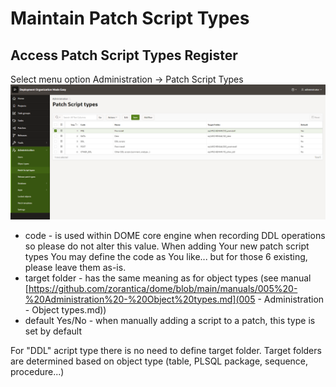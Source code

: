 # Maintain Patch Script Types
## Access Patch Script Types Register
Select menu option Administration -> Patch Script Types
![007_files/patch_script_types.png](007_files/patch_script_types.png)
- code - is used within DOME core engine when recording DDL operations so please do not alter this value. When adding Your new patch script types You may define the code as You like... but for those 6 existing, please leave them as-is.
- target folder - has the same meaning as for object types (see manual [https://github.com/zorantica/dome/blob/main/manuals/005%20-%20Administration%20-%20Object%20types.md](005 - Administration - Object types.md))
- default Yes/No - when manually adding a script to a patch, this type is set by default

For "DDL" acript type there is no need to define target folder. Target folders are determined based on object type (table, PLSQL package, sequence, procedure...)